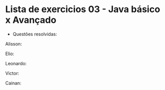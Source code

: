 # Lista de exercicios 03 - Java básico x Avançado #

* Questões resolvidas:

Alisson: 

Elio:

Leonardo:

Victor:

Cainan: